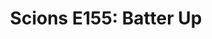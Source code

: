 ---
layout: post
title: "Scions E155: Batter Up"
description: "Softball kicks off! ACC Swim Championships cometh! Bas..."
permalink: https://www.fromtherumbleseat.com/2023/2/14/23598949/scions-e155-batter-up-georgia-tech-athletics-softball-wbb-ncaa-march-madness-mbb-acc-basketball
---